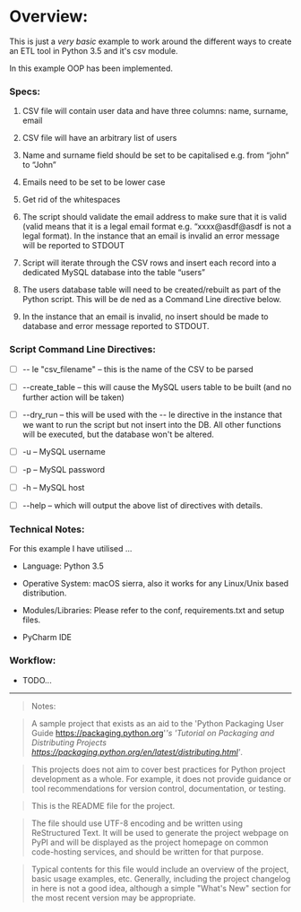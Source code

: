# Overview:

This is just a *very basic* example to work around the different ways to
create an ETL tool in Python 3.5 and it's csv module.

In this example OOP has been implemented.

### Specs:

1. CSV file will contain user data and have three columns: name, surname, email

2. CSV file will have an arbitrary list of users

3. Name and surname field should be set to be capitalised e.g. from “john” to “John”

4. Emails need to be set to be lower case

5. Get rid of the whitespaces

6. The script should validate the email address to make sure that it is valid (valid means that it is a legal email format e.g. “xxxx@asdf@asdf is not a legal format). In the instance that an email is invalid an error message will be reported to STDOUT

7. Script will iterate through the CSV rows and insert each record into a dedicated MySQL database into the table “users”

8. The users database table will need to be created/rebuilt as part of the Python script. This will be de ned as a Command Line directive below.

9. In the instance that an email is invalid, no insert should be made to database and error message reported to STDOUT.


### Script Command Line Directives:

- [ ] -- le "csv_filename" – this is the name of the CSV to be parsed

- [ ] --create_table – this will cause the MySQL users table to be built (and no further action will be taken)

- [ ] --dry_run – this will be used with the -- le directive in the instance that we want to run the script but not insert into the DB. All other functions will be executed, but the database won't be altered.

- [ ] -u – MySQL username

- [ ] -p – MySQL password

- [ ] -h – MySQL host

- [ ] --help – which will output the above list of directives with details.

### Technical Notes:

For this example I have utilised ...

- Language: Python 3.5

- Operative System: macOS sierra, also it works for any Linux/Unix based
  distribution.

- Modules/Libraries: Please refer to the conf, requirements.txt and
  setup files.

- PyCharm IDE

### Workflow:

- TODO...

----

>Notes:

>A sample project that exists as an aid to the 'Python Packaging User
>Guide <https://packaging.python.org>'_'s 'Tutorial on Packaging and
>Distributing Projects
><https://packaging.python.org/en/latest/distributing.html>'_.

>This projects does not aim to cover best practices for Python project
>development as a whole. For example, it does not provide guidance or tool
>recommendations for version control, documentation, or testing.


>This is the README file for the project.

>The file should use UTF-8 encoding and be written using ReStructured Text. It
>will be used to generate the project webpage on PyPI and will be displayed as
>the project homepage on common code-hosting services, and should be written for
>that purpose.

>Typical contents for this file would include an overview of the project, basic
>usage examples, etc. Generally, including the project changelog in here is not
>a good idea, although a simple "What's New" section for the most recent version
>may be appropriate.
